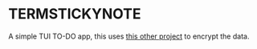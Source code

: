 # TERMSTICKYNOTE
A simple TUI TO-DO app, this uses [this other project](https://github.com/lvzrr/Proyects/tree/main/ObfusKey) to encrypt the data.
